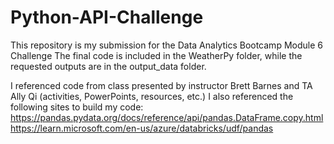 # Python-API-Challenge
This repository is my submission for the Data Analytics Bootcamp Module 6 Challenge
The final code is included in the WeatherPy folder, while the requested outputs are in the output_data folder.

I referenced code from class presented by instructor Brett Barnes and TA Ally Qi (activities, PowerPoints, resources, etc.)
I also referenced the following sites to build my code:
https://pandas.pydata.org/docs/reference/api/pandas.DataFrame.copy.html
https://learn.microsoft.com/en-us/azure/databricks/udf/pandas
